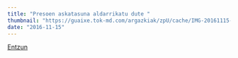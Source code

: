 ```yaml
---
title: "Presoen askatasuna aldarrikatu dute "
thumbnail: "https://guaixe.tok-md.com/argazkiak/zpU/cache/IMG-20161115-WA0003_content.jpg"
date: "2016-11-15"
---
```

[Entzun](https://guaixe.eus/altsasu/1479239074133-presoen-askatasuna-aldarrikatu-dute)

